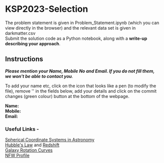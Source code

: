 # KSP2023-Selection

The problem statement is given in Problem_Statement.ipynb (which you can view directly in the browser) and the relevant data set is given in darkmatter.csv <br>
Submit the solution code as a Python notebook, along with a **write-up describing your approach**.

## Instructions
***Please mention your Name, Mobile No and Email. If you do not fill them, we won't be able to contact you***. 

To add your name etc, click on the icon that looks like a pen (to modify the file), remove '<here>' in the fields below, add your details and click on the commit changes (green colour) button at the bottom of the webpage.

**Name:** <here>    <br>
**Mobile:** <here>  <br>
**Email:**  <here>  <br>


### Useful Links - 
[Spherical Coordinate Systems in Astronomy](https://en.wikipedia.org/wiki/Equatorial_coordinate_system#Spherical_coordinates)  
[Hubble's Law](https://en.wikipedia.org/wiki/Hubble%27s_law) and [Redshift](https://en.wikipedia.org/wiki/Redshift)  
[Galaxy Rotation Curves](https://en.wikipedia.org/wiki/Galaxy_rotation_curve)  
[NFW Profile](https://en.wikipedia.org/wiki/Navarro%E2%80%93Frenk%E2%80%93White_profile)

